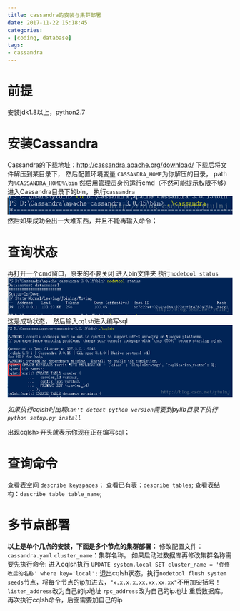 ```yaml
---
title: cassandra的安装与集群部署
date: 2017-11-22 15:18:45
categories:
- [coding, database]
tags: 
- cassandra
---
```


# 前提
安装jdk1.8以上，python2.7

<!-- more -->

# 安装Cassandra
Cassandra的下载地址：http://cassandra.apache.org/download/
下载后将文件解压到某目录下，
然后配置环境变量
`CASSANDRA_HOME`为你解压的目录，
path为`%CASSANDRA_HOME%\bin`
然后用管理员身份运行cmd（不然可能提示权限不够）
进入Cassandra目录下的bin，
执行`cassandra`
![执行cassandrs](https://raw.githubusercontent.com/liunaijie/images/master/SouthEast.png)
然后如果成功会出一大堆东西，并且不能再输入命令；
# 查询状态
再打开一个cmd窗口，原来的不要关闭
进入bin文件夹
执行`nodetool status`
![nodetool status](https://raw.githubusercontent.com/liunaijie/images/master/nodetool.png)
这是成功状态，
然后输入`cqlsh`进入编写sql
![执行cqlsh](https://raw.githubusercontent.com/liunaijie/images/master/cqlsh.png)

*如果执行cqlsh时出现`Can't detect python version`需要到pylib目录下执行`python setup.py install`*

出现cqlsh>开头就表示你现在正在编写sql；
# 查询命令
查看表空间 `describe keyspaces`；
查看已有表：`describe tables`;
查看表结构：`describe table table_name`;

# 多节点部署

**以上是单个几点的安装，下面是多个节点的集群部署：**
修改配置文件：`cassandra.yaml`
`cluster_name`：集群名称。
如果启动过数据库再修改集群名称需要先执行命令:
进入cqlsh执行
`UPDATE system.local SET cluster_name = '你修改后的名称' where key='local';`
退出cqlsh状态，执行`nodetool flush system`
`seeds`节点，将每个节点的ip加进去，`"x.x.x.x,xx.xx.xx.xx"`不用加尖括号！
`listen_address`改为自己的ip地址
`rpc_address`改为自己的ip地址
重启数据库。
再次执行cqlsh命令，后面需要加自己的ip